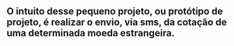 <h2>O intuito desse pequeno projeto, ou protótipo de projeto, é realizar o envio, via sms, da cotação de uma determinada moeda estrangeira.</h2>
